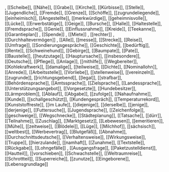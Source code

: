 , [[Scheibe]], [[Nähe]], [[Grabe]], [[Kirche]], [[Kürbisse]], [[Stelle]], [[Jugendliche]], [[Fremde]], [[Grenze]], [[Schöffe]], [[zugrundeliegende]], [[einheimisch]], [[Angestellte]], [[merkwürdige]], [[geheimnisvolle]], [[Lücke]], [[Erwerbstätige]], [[Geige]], [[Bursche]], [[Halle]], [[Haltestelle]], [[Fremdsprache]], [[Genie]], [[Einflussnahme]], [[Kreide]], [[Teekanne]], [[Garantieplan]]
, [[Spende]]
, [[Miete]]
, [[rechter]]
, [[Durchhaltevermögen]]
, [[Alle]], [[messe]], [[Strecke]], [[Reise]], [[Umfrage]], [[Sondierungsgespräche]], [[Geschichte]], [[bedürftig]], [[Rente]], [[Schweinehund]], [[Gebirge]], [[Baumpate]], [[Pate]], [[Baustelle]], [[heutzutage]], [[Hauptursache]], [[insbesondere]], [[Deutsche]], [[Pflege]], [[Anlage]], [[mithilfe]], [[Wegbereiter]], [[Kohlekraftwerk]], [[damalige]], [[teilweise]], [[Dichte]], [[Nominallohn]], [[Anrede]], [[Arbeitsstelle]], [[Vorliebe]], [[stellenweise]], [[vereinzeln]], [[zugrunde]], [[richtungsgebend]], [[legal]], [[strafbar]], [[Behördensprache]], [[Amtssprache]], [[Zielsprache]], [[Landessprache]], [[Unterstützungsangebot]], [[Vorgesetzte]], [[Hundebesitzer]], [[Lärmproblem]], [[Ablauf]], [[Abgabe]], [[zufolge]], [[Nahaufnahme]], [[Kunde]], [[schallgeschützt]], [[Kundengespräch]], [[Temperaturrekord]], [[Kunststoffreste]], [[im Laufe]], [[diejenige]], [[derselbe]], [[jenige]], [[derjenige]], [[Futtersuche]], [[Jugendsprache]], [[Zeichenfolge]], [[geschweige]], [[Wegschnecke]], [[Städteplanung]], [[Tatsache]], [[dürr]], [[Teilnahme]], [[Zuschlag]], [[Marktgesetz]], [[Lebewesen]], [[emeritieren]], [[Mühe]], [[zeitweise]], [[Blödelei]], [[Lüge]], [[Milchhof]], [[sächsisch]], [[weltbest]], [[Werbevertrag]], [[Blutgefäß]], [[Abnahme]], [[Durchschnittsdeutsche]], [[Verhaltensweise]], [[Wirkungsweise]], [[Truppe]], [[hierzulande]], [[namhaft]], [[Zunahme]], [[Textstelle]], [[Rückgabe]], [[Lohngefälle]]
, [[Ausgangsfrage]], [[Paketzustelldienst]], [[Hautteil]], [[vorschieben]], [[Schwachstelle]], [[Weltraumreise]], [[Schrottteil]], [[Superreiche]], [[zunutze]], [[Eingeborene]], [[Lebensgrundlage]]
